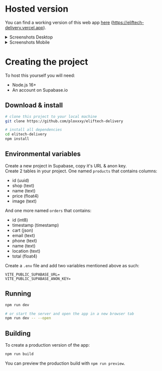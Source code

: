 # Hosted version

You can find a working version of this web app [here](eliftech-delivery.vercel.app) (https://eliftech-delivery.vercel.app).

<details>
<summary>Screenshots Desktop</summary>
<img src="https://user-images.githubusercontent.com/71073152/178111228-d4a1f8d5-1ff9-4dc2-8f97-967d3e8ace55.png">
<img src="https://user-images.githubusercontent.com/71073152/178111258-ec6079ee-3896-4ab7-838a-2bd726c15e58.png">
<img src="https://user-images.githubusercontent.com/71073152/178111275-4ae32d38-c2ea-4f1e-a794-077ccc6e4252.png">
</details>

<details>
<summary>Screenshots Mobile</summary>
<img src="https://user-images.githubusercontent.com/71073152/178111310-4feaebb3-72df-4b6a-a17c-5782ce8ddec1.png">
<img src="https://user-images.githubusercontent.com/71073152/178111338-58eda05b-4486-4fb0-b8b6-b535f50b2b5e.png">
<img src="https://user-images.githubusercontent.com/71073152/178111367-3888bc1f-9b54-4966-8c7a-a1f07c965bb0.png">
</details>

# Creating the project

To host this yourself you will need:
- Node.js 16+
- An account on Supabase.io

## Download & install
```bash
# clone this project to your local machine
git clone https://github.com/ploxxxy/eliftech-delivery

# install all dependencies
cd elitech-delivery
npm install
```

## Environmental variables
Create a new project in Supabase, copy it's URL & anon key.   
Create 2 tables in your project. One named `products` that contains columns:
- id (uuid)
- shop (text)
- name (text)
- price (float4)
- image (text)

And one more named `orders` that contains:
- id (int8)
- timestamp (timestamp)
- cart (json)
- email (text)
- phone (text)
- name (text)
- location (text)
- total (float4)

Create a `.env` file and add two variables mentioned above as such:
```properties
VITE_PUBLIC_SUPABASE_URL=
VITE_PUBLIC_SUPABASE_ANON_KEY=
```

## Running

```bash
npm run dev

# or start the server and open the app in a new browser tab
npm run dev -- --open
```

## Building

To create a production version of the app:

```bash
npm run build
```

You can preview the production build with `npm run preview`.
